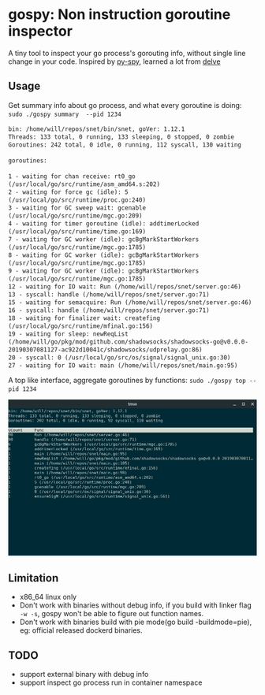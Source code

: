 # gospy: Non instruction goroutine inspector

A tiny tool to inspect your go process's gorouting info, without single line change in your code. Inspired by [py-spy](https://github.com/benfred/py-spy),
learned a lot from [delve](https://github.com/go-delve/delve)


## Usage

Get summary info about go process, and what every goroutine is doing:  `sudo ./gospy summary  --pid 1234`

    bin: /home/will/repos/snet/bin/snet, goVer: 1.12.1
    Threads: 133 total, 0 running, 133 sleeping, 0 stopped, 0 zombie
    Goroutines: 242 total, 0 idle, 0 running, 112 syscall, 130 waiting

    goroutines:

    1 - waiting for chan receive: rt0_go (/usr/local/go/src/runtime/asm_amd64.s:202) 
    2 - waiting for force gc (idle): 5 (/usr/local/go/src/runtime/proc.go:240) 
    3 - waiting for GC sweep wait: gcenable (/usr/local/go/src/runtime/mgc.go:209) 
    4 - waiting for timer goroutine (idle): addtimerLocked (/usr/local/go/src/runtime/time.go:169) 
    7 - waiting for GC worker (idle): gcBgMarkStartWorkers (/usr/local/go/src/runtime/mgc.go:1785) 
    8 - waiting for GC worker (idle): gcBgMarkStartWorkers (/usr/local/go/src/runtime/mgc.go:1785) 
    9 - waiting for GC worker (idle): gcBgMarkStartWorkers (/usr/local/go/src/runtime/mgc.go:1785) 
    12 - waiting for IO wait: Run (/home/will/repos/snet/server.go:46) 
    13 - syscall: handle (/home/will/repos/snet/server.go:71) 
    15 - waiting for semacquire: Run (/home/will/repos/snet/server.go:46) 
    16 - syscall: handle (/home/will/repos/snet/server.go:71) 
    18 - waiting for finalizer wait: createfing (/usr/local/go/src/runtime/mfinal.go:156) 
    19 - waiting for sleep: newReqList (/home/will/go/pkg/mod/github.com/shadowsocks/shadowsocks-go@v0.0.0-20190307081127-ac922d10041c/shadowsocks/udprelay.go:86) 
    20 - syscall: 0 (/usr/local/go/src/os/signal/signal_unix.go:30) 
    27 - waiting for IO wait: main (/home/will/repos/snet/main.go:95) 


A top like interface, aggregate goroutines by functions: `sudo ./gospy top --pid 1234`


![top](images/top.png)


## Limitation

- x86_64 linux only
- Don't work with binaries without debug info, if you build with linker flag `-w -s`, gospy won't be able to figure out function names. 
- Don't work with binaries build with pie mode(go build -buildmode=pie), eg: official released dockerd binaries.


## TODO

- support external binary with debug info
- support inspect go process run in container namespace

